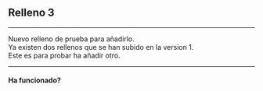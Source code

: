 ## Relleno 3
--- 
Nuevo relleno de prueba para añadirlo.  
Ya existen dos rellenos que se han subido en la version 1.  
Este es para probar ha añadir otro.

---
#### Ha funcionado?